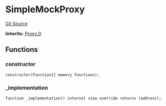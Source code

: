 # SimpleMockProxy
[Git Source](https://github.com/metacontract/mc/blob/b874bc295b567a7e9bd6d6c63dfe84df116a2f3a/src/devkit/Flattened.sol)

**Inherits:**
[Proxy_0](abstract.Proxy_0.md)


## Functions
### constructor


```solidity
constructor(Function[] memory functions);
```

### _implementation


```solidity
function _implementation() internal view override returns (address);
```

